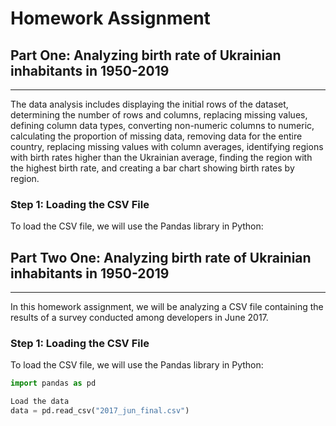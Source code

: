 # Homework Assignment

## Part One: Analyzing birth rate of Ukrainian inhabitants in 1950-2019
_______________________________________________________________________
The data analysis includes displaying the initial rows of the dataset, determining the number of rows and columns, replacing missing values, defining column data types, converting non-numeric columns to numeric, 
calculating the proportion of missing data, removing data for the entire country, replacing missing values with column averages, identifying regions with birth rates higher than the Ukrainian average,
finding the region with the highest birth rate, and creating a bar chart showing birth rates by region.

### Step 1: Loading the CSV File

To load the CSV file, we will use the Pandas library in Python:



## Part Two One: Analyzing birth rate of Ukrainian inhabitants in 1950-2019
_______________________________________________________________________

In this homework assignment, we will be analyzing a CSV file containing the results of a survey conducted among developers in June 2017.

### Step 1: Loading the CSV File

To load the CSV file, we will use the Pandas library in Python:


```python
import pandas as pd

Load the data
data = pd.read_csv("2017_jun_final.csv")
